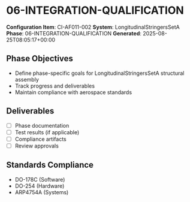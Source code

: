 # 06-INTEGRATION-QUALIFICATION

**Configuration Item**: CI-AF011-002
**System**: LongitudinalStringersSetA
**Phase**: 06-INTEGRATION-QUALIFICATION
**Generated**: 2025-08-25T08:05:17+00:00

## Phase Objectives
- Define phase-specific goals for LongitudinalStringersSetA structural assembly
- Track progress and deliverables
- Maintain compliance with aerospace standards

## Deliverables
- [ ] Phase documentation
- [ ] Test results (if applicable)
- [ ] Compliance artifacts
- [ ] Review approvals

## Standards Compliance
- DO-178C (Software)
- DO-254 (Hardware)
- ARP4754A (Systems)

